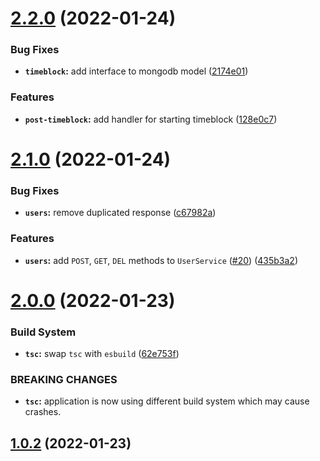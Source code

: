 # [2.2.0](https://github.com/keinsell/timo/compare/v2.1.0...v2.2.0) (2022-01-24)


### Bug Fixes

* **`timeblock`:** add interface to mongodb model ([2174e01](https://github.com/keinsell/timo/commit/2174e01a78e3e114cf60bbb41618253109cfa70c))


### Features

* **`post-timeblock`:** add handler for starting timeblock ([128e0c7](https://github.com/keinsell/timo/commit/128e0c78ebb57d37133359fac598748a1e63eb40))

# [2.1.0](https://github.com/keinsell/timo/compare/v2.0.0...v2.1.0) (2022-01-24)


### Bug Fixes

* **`users`:** remove duplicated response ([c67982a](https://github.com/keinsell/timo/commit/c67982ab6fa59234e0fccd3269ee88c9af2e84e5))


### Features

* **`users`:** add `POST`, `GET`, `DEL` methods to `UserService` ([#20](https://github.com/keinsell/timo/issues/20)) ([435b3a2](https://github.com/keinsell/timo/commit/435b3a29465dbc0ff93f243b350d0dfe1cd159a7))

# [2.0.0](https://github.com/keinsell/timo/compare/v1.0.2...v2.0.0) (2022-01-23)


### Build System

* **`tsc`:** swap `tsc` with `esbuild` ([62e753f](https://github.com/keinsell/timo/commit/62e753f51cbc1ae076abcd755c4a584356b208f5))


### BREAKING CHANGES

* **`tsc`:** application is now using different build system which may cause crashes.

## [1.0.2](https://github.com/keinsell/timo/compare/v1.0.1...v1.0.2) (2022-01-23)
